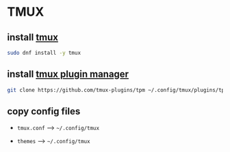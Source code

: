 # TMUX

## install [tmux](https://github.com/tmux/tmux/wiki/Installing)

``` bash
sudo dnf install -y tmux
```

## install [tmux plugin manager](https://github.com/tmux-plugins/tpm)

``` bash
git clone https://github.com/tmux-plugins/tpm ~/.config/tmux/plugins/tpm
```

## copy config files

- `tmux.conf` --> `~/.config/tmux`

- `themes` --> `~/.config/tmux`
